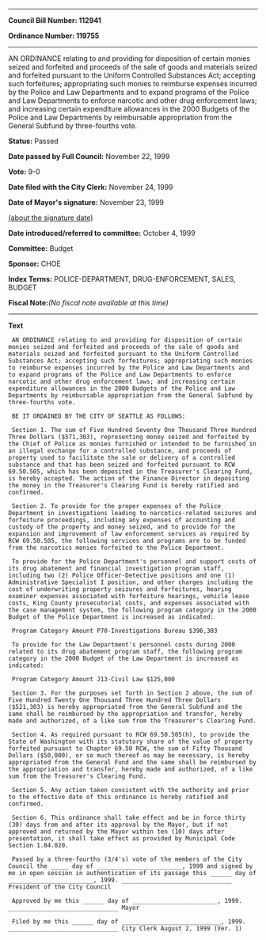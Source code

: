 

********

**Council Bill Number: 112941**
   
**Ordinance Number: 119755**
********

 AN ORDINANCE relating to and providing for disposition of certain monies seized and forfeited and proceeds of the sale of goods and materials seized and forfeited pursuant to the Uniform Controlled Substances Act; accepting such forfeitures; appropriating such monies to reimburse expenses incurred by the Police and Law Departments and to expand programs of the Police and Law Departments to enforce narcotic and other drug enforcement laws; and increasing certain expenditure allowances in the 2000 Budgets of the Police and Law Departments by reimbursable appropriation from the General Subfund by three-fourths vote.

**Status:** Passed
   
**Date passed by Full Council:** November 22, 1999
   
**Vote:** 9-0
   
**Date filed with the City Clerk:** November 24, 1999
   
**Date of Mayor's signature:** November 23, 1999
   
[(about the signature date)](/~public/approvaldate.htm)
   
   
   
**Date introduced/referred to committee:** October 4, 1999
   
**Committee:** Budget
   
**Sponsor:** CHOE
   
   
**Index Terms:** POLICE-DEPARTMENT, DRUG-ENFORCEMENT, SALES, BUDGET

**Fiscal Note:**_(No fiscal note available at this time)_

********

**Text**
   
```
 AN ORDINANCE relating to and providing for disposition of certain monies seized and forfeited and proceeds of the sale of goods and materials seized and forfeited pursuant to the Uniform Controlled Substances Act; accepting such forfeitures; appropriating such monies to reimburse expenses incurred by the Police and Law Departments and to expand programs of the Police and Law Departments to enforce narcotic and other drug enforcement laws; and increasing certain expenditure allowances in the 2000 Budgets of the Police and Law Departments by reimbursable appropriation from the General Subfund by three-fourths vote.

 BE IT ORDAINED BY THE CITY OF SEATTLE AS FOLLOWS:

 Section 1. The sum of Five Hundred Seventy One Thousand Three Hundred Three Dollars ($571,303), representing money seized and forfeited by the Chief of Police as monies furnished or intended to be furnished in an illegal exchange for a controlled substance, and proceeds of property used to facilitate the sale or delivery of a controlled substance and that has been seized and forfeited pursuant to RCW 69.50.505, which has been deposited in the Treasurer's Clearing Fund, is hereby accepted. The action of the Finance Director in depositing the money in the Treasurer's Clearing Fund is hereby ratified and confirmed.

 Section 2. To provide for the proper expenses of the Police Department in investigations leading to narcotics-related seizures and forfeiture proceedings, including any expenses of accounting and custody of the property and money seized, and to provide for the expansion and improvement of law enforcement services as required by RCW 69.50.505, the following services and programs are to be funded from the narcotics monies forfeited to the Police Department.

 To provide for the Police Department's personnel and support costs of its drug abatement and financial investigation program staff, including two (2) Police Officer-Detective positions and one (1) Administrative Specialist I position, and other charges including the cost of underwriting property seizures and forfeitures, hearing examiner expenses associated with forfeiture hearings, vehicle lease costs, King County prosecutorial costs, and expenses associated with the case management system, the following program category in the 2000 Budget of the Police Department is increased as indicated:

 Program Category Amount P70-Investigations Bureau $396,303

 To provide for the Law Department's personnel costs during 2000 related to its drug abatement program staff, the following program category in the 2000 Budget of the Law Department is increased as indicated:

 Program Category Amount J13-Civil Law $125,000

 Section 3. For the purposes set forth in Section 2 above, the sum of Five Hundred Twenty One Thousand Three Hundred Three Dollars ($521,303) is hereby appropriated from the General Subfund and the same shall be reimbursed by the appropriation and transfer, hereby made and authorized, of a like sum from the Treasurer's Clearing Fund.

 Section 4. As required pursuant to RCW 69.50.505(h), to provide the State of Washington with its statutory share of the value of property forfeited pursuant to Chapter 69.50 RCW, the sum of Fifty Thousand Dollars ($50,000), or so much thereof as may be necessary, is hereby appropriated from the General Fund and the same shall be reimbursed by the appropriation and transfer, hereby made and authorized, of a like sum from the Treasurer's Clearing Fund.

 Section 5. Any action taken consistent with the authority and prior to the effective date of this ordinance is hereby ratified and confirmed.

 Section 6. This ordinance shall take effect and be in force thirty (30) days from and after its approval by the Mayor, but if not approved and returned by the Mayor within ten (10) days after presentation, it shall take effect as provided by Municipal Code Section 1.04.020.

 Passed by a three-fourths (3/4's) vote of the members of the City Council the _____ day of ________________________, 1999 and signed by me in open session in authentication of its passage this ______ day of ________________________, 1999. _______________________________ President of the City Council

 Approved by me this ______ day of ________________________, 1999. _______________________________ Mayor

 Filed by me this ______ day of ____________________________, 1999. _______________________________ City Clerk August 2, 1999 (Ver. 1)

```
